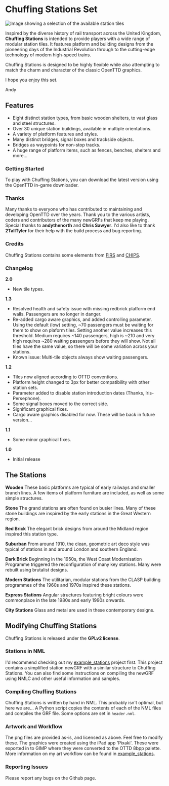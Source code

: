 # Chuffing Stations Set

![Image showing a selection of the available station tiles](/banner.png)

Inspired by the diverse history of rail transport across the United Kingdom, **Chuffing Stations** is intended to provide players with a wide range of modular station tiles. It features platform and building designs from the pioneering days of the Industrial Revolution through to the cutting-edge technology of modern high-speed trains.

Chuffing Stations is designed to be highly flexible while also attempting to match the charm and character of the classic OpenTTD graphics.

I hope you enjoy this set.

Andy


## Features
- Eight distinct station types, from basic wooden shelters, to vast glass and steel structures.
- Over 30 unique station buildings, available in multiple orientations.
- A variety of platform features and styles.
- Many distinct bridges, signal boxes and trackside objects.
- Bridges as waypoints for non-stop tracks.
- A huge range of platform items, such as fences, benches, shelters and more...


### Getting Started
To play with Chuffing Stations, you can download the latest version using the OpenTTD in-game downloader.


### Thanks
Many thanks to everyone who has contributed to maintaining and developing OpenTTD over the years. Thank you to the various artists, coders and contributors of the many newGRFs that keep me playing. Special thanks to **andythenorth** and **Chris Sawyer**. I'd also like to thank **2TallTyler** for their help with the build process and bug reporting.

### Credits
Chuffing Stations contains some elements from [FIRS](https://github.com/andythenorth/firs) and [CHIPS](https://github.com/andythenorth/chips).

### Changelog

**2.0**
- New tile types.

**1.3**
- Resolved health and safety issue with missing redbrick platform end walls. Passengers are no longer in danger.
- Re-added cargo aware graphics, and added controlling parameter. Using the default (low) setting, ~70 passengers must be waiting for them to show on plaform tiles. Setting another value increases this threshold. Medium requires ~140 passengers, high is ~210 and very high requires ~280 waiting passengers before they will show. Not all tiles have the same value, so there will be some variation across your stations.
- Known issue: Multi-tile objects always show waiting passengers.

**1.2**
- Tiles now aligned according to OTTD conventions.
- Platform height changed to 3px for better compatibility with other station sets.
- Parameter added to disable station introduction dates (Thanks, Iris-Persephone).
- Some signal boxes moved to the correct side.
- Significant graphical fixes.
- Cargo aware graphics disabled for now. These will be back in future version...

**1.1**
- Some minor graphical fixes.

**1.0**
- Initial release

## The Stations
**Wooden**
These basic platforms are typical of early railways and smaller branch lines. A few items of platform furniture are included, as well as some simple structures.

**Stone**
The grand stations are often found on busier lines. Many of these stone buildings are inspired by the early stations in the Great Western region.

**Red Brick**
The elegant brick designs from around the Midland region inspired this station type.

**Suburban**
From around 1910, the clean, geometric art deco style was typical of stations in and around London and southern England.

**Dark Brick**
Beginning in the 1950s, the West Coast Modernisation Programme triggered the reconfiguration of many key stations. Many were rebuilt using brutalist designs.

**Modern Stations**
The utilitarian, modular stations from the CLASP building programmes of the 1960s and 1970s inspired these stations.

**Express Stations**
Angular structures featuring bright colours were commonplace in the late 1980s and early 1990s onwards.

**City Stations**
Glass and metal are used in these contemporary designs.



## Modifying Chuffing Stations
Chuffing Stations is released under the **GPLv2 license**.

### Stations in NML
I'd recommend checking out my [example_stations](https://github.com/andybiotic/example_stations) project first. This project contains a simplified station newGRF with a similar structure to Chuffing Stations. You can also find some instructions on compiling the newGRF using NMLC and other useful information and samples.

### Compiling Chuffing Stations
Chuffing Stations is written by hand in NML. This probably isn't optimal, but here we are...
A Python script copies the contents of each of the NML files and compiles the GRF file. Some options are set in `header.nml`. 

### Artwork and Workflow
The png files are provided as-is, and licensed as above. Feel free to modify these. The graphics were created using the iPad app 'Pixaki'. These were exported in to GIMP where they were converted to the OTTD 8bpp palette. More information on my art workflow can be found in [example_stations](https://github.com/andybiotic/example_stations).

### Reporting Issues
Please report any bugs on the Github page.





